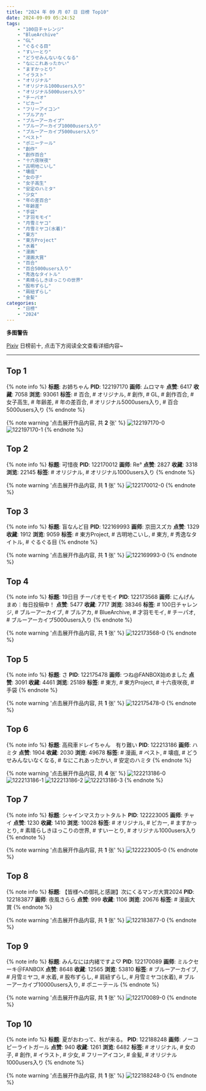 ```yaml
---
title: "2024 年 09 月 07 日 日榜 Top10"
date: 2024-09-09 05:24:52
tags:
    - "100日チャレンジ"
    - "BlueArchive"
    - "GL"
    - "ぐるぐる目"
    - "すいーとり"
    - "どうせみんないなくなる"
    - "なにこれあったかい"
    - "ますかっとり"
    - "イラスト"
    - "オリジナル"
    - "オリジナル1000users入り"
    - "オリジナル5000users入り"
    - "チーパオ"
    - "ピカー"
    - "フリーアイコン"
    - "ブルアカ"
    - "ブルーアーカイブ"
    - "ブルーアーカイブ10000users入り"
    - "ブルーアーカイブ5000users入り"
    - "ペスト"
    - "ポニーテール"
    - "創作"
    - "創作百合"
    - "十六夜咲夜"
    - "古明地こいし"
    - "壊疽"
    - "女の子"
    - "女子高生"
    - "安定のハミタ"
    - "少女"
    - "年の差百合"
    - "年齢差"
    - "手袋"
    - "才羽モモイ"
    - "月雪ミヤコ"
    - "月雪ミヤコ(水着)"
    - "東方"
    - "東方Project"
    - "水着"
    - "漫画"
    - "漫画大賞"
    - "百合"
    - "百合5000users入り"
    - "秀逸なタイトル"
    - "素晴らしきほっこりの世界"
    - "股布ずらし"
    - "肩紐ずらし"
    - "金髪"
categories:
    - "日榜"
    - "2024"
---
```


<i class="fa fa-triangle-exclamation"></i>**多图警告**<i class="fa fa-triangle-exclamation"></i>

[Pixiv](https://www.pixiv.net/) 日榜前十, 点击下方阅读全文查看详细内容~

<!-- more -->

---

## Top 1

{% note info %}
**标题**: お姉ちゃん
**PID**: 122197170 **画师**: ムロマキ
**点赞**: 6417 **收藏**: 7058 **浏览**: 93061
**标签**: # 百合, # オリジナル, # 創作, # GL, # 創作百合, # 女子高生, # 年齢差, # 年の差百合, # オリジナル5000users入り, # 百合5000users入り
{% endnote %}

{% note warning '点击展开作品内容, 共 **2** 张' %}
![122197170-0](https://i.pixiv.re/img-original/img/2024/09/06/23/27/18/122197170_p0.jpg)
![122197170-1](https://i.pixiv.re/img-original/img/2024/09/06/23/27/18/122197170_p1.jpg)
{% endnote %}

## Top 2

{% note info %}
**标题**: 可惜夜
**PID**: 122170012 **画师**: Re°
**点赞**: 2827 **收藏**: 3318 **浏览**: 22145
**标签**: # オリジナル, # オリジナル1000users入り
{% endnote %}

{% note warning '点击展开作品内容, 共 **1** 张' %}
![122170012-0](https://i.pixiv.re/img-original/img/2024/09/06/00/00/19/122170012_p0.png)
{% endnote %}

## Top 3

{% note info %}
**标题**: 盲なんど目
**PID**: 122169993 **画师**: 京田スズカ
**点赞**: 1329 **收藏**: 1912 **浏览**: 9059
**标签**: # 東方Project, # 古明地こいし, # 東方, # 秀逸なタイトル, # ぐるぐる目
{% endnote %}

{% note warning '点击展开作品内容, 共 **1** 张' %}
![122169993-0](https://i.pixiv.re/img-original/img/2024/09/06/00/00/14/122169993_p0.jpg)
{% endnote %}

## Top 4

{% note info %}
**标题**: 19日目 チーパオモモイ
**PID**: 122173568 **画师**: にんげんまめ￤毎日投稿中！
**点赞**: 5477 **收藏**: 7717 **浏览**: 38346
**标签**: # 100日チャレンジ, # ブルーアーカイブ, # ブルアカ, # BlueArchive, # 才羽モモイ, # チーパオ, # ブルーアーカイブ5000users入り
{% endnote %}

{% note warning '点击展开作品内容, 共 **1** 张' %}
![122173568-0](https://i.pixiv.re/img-original/img/2024/09/06/12/50/20/122173568_p0.png)
{% endnote %}

## Top 5

{% note info %}
**标题**: さ
**PID**: 122175478 **画师**: つね@FANBOX始めました
**点赞**: 3091 **收藏**: 4461 **浏览**: 25189
**标签**: # 東方, # 東方Project, # 十六夜咲夜, # 手袋
{% endnote %}

{% note warning '点击展开作品内容, 共 **1** 张' %}
![122175478-0](https://i.pixiv.re/img-original/img/2024/09/06/04/30/01/122175478_p0.png)
{% endnote %}

## Top 6

{% note info %}
**标题**: 高飛車ドレイちゃん　有り難い
**PID**: 122213186 **画师**: ハミタ
**点赞**: 1904 **收藏**: 2030 **浏览**: 49678
**标签**: # 漫画, # ペスト, # 壊疽, # どうせみんないなくなる, # なにこれあったかい, # 安定のハミタ
{% endnote %}

{% note warning '点击展开作品内容, 共 **4** 张' %}
![122213186-0](https://i.pixiv.re/img-original/img/2024/09/07/13/50/18/122213186_p0.png)
![122213186-1](https://i.pixiv.re/img-original/img/2024/09/07/13/50/18/122213186_p1.png)
![122213186-2](https://i.pixiv.re/img-original/img/2024/09/07/13/50/18/122213186_p2.png)
![122213186-3](https://i.pixiv.re/img-original/img/2024/09/07/13/50/18/122213186_p3.png)
{% endnote %}

## Top 7

{% note info %}
**标题**: シャインマスカットタルト
**PID**: 122223005 **画师**: チャイ
**点赞**: 1230 **收藏**: 1410 **浏览**: 10028
**标签**: # オリジナル, # ピカー, # ますかっとり, # 素晴らしきほっこりの世界, # すいーとり, # オリジナル1000users入り
{% endnote %}

{% note warning '点击展开作品内容, 共 **1** 张' %}
![122223005-0](https://i.pixiv.re/img-original/img/2024/09/07/20/30/02/122223005_p0.png)
{% endnote %}

## Top 8

{% note info %}
**标题**: 【皆様への御礼と感謝】次にくるマンガ大賞2024
**PID**: 122183877 **画师**: 夜風さらら
**点赞**: 999 **收藏**: 1106 **浏览**: 20676
**标签**: # 漫画大賞
{% endnote %}

{% note warning '点击展开作品内容, 共 **1** 张' %}
![122183877-0](https://i.pixiv.re/img-original/img/2024/09/06/15/05/41/122183877_p0.jpg)
{% endnote %}

## Top 9

{% note info %}
**标题**: みんなには内緒ですよ♡
**PID**: 122170089 **画师**: ミルクセーキ＠FANBOX
**点赞**: 8648 **收藏**: 12565 **浏览**: 53810
**标签**: # ブルーアーカイブ, # 月雪ミヤコ, # 水着, # 股布ずらし, # 肩紐ずらし, # 月雪ミヤコ(水着), # ブルーアーカイブ10000users入り, # ポニーテール
{% endnote %}

{% note warning '点击展开作品内容, 共 **1** 张' %}
![122170089-0](https://i.pixiv.re/img-original/img/2024/09/06/00/00/43/122170089_p0.jpg)
{% endnote %}

## Top 10

{% note info %}
**标题**: 夏がおわって、秋が来る。
**PID**: 122188248 **画师**: ノーコピーライトガール
**点赞**: 940 **收藏**: 1261 **浏览**: 6482
**标签**: # オリジナル, # 女の子, # 創作, # イラスト, # 少女, # フリーアイコン, # 金髪, # オリジナル1000users入り
{% endnote %}

{% note warning '点击展开作品内容, 共 **1** 张' %}
![122188248-0](https://i.pixiv.re/img-original/img/2024/09/06/18/44/52/122188248_p0.jpg)
{% endnote %}
